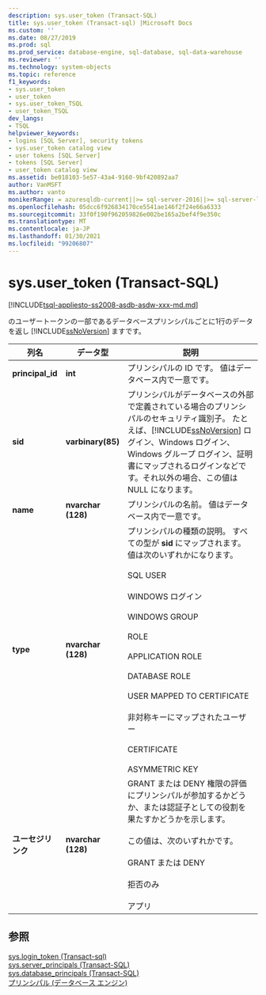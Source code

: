 ```yaml
---
description: sys.user_token (Transact-SQL)
title: sys.user_token (Transact-sql) |Microsoft Docs
ms.custom: ''
ms.date: 08/27/2019
ms.prod: sql
ms.prod_service: database-engine, sql-database, sql-data-warehouse
ms.reviewer: ''
ms.technology: system-objects
ms.topic: reference
f1_keywords:
- sys.user_token
- user_token
- sys.user_token_TSQL
- user_token_TSQL
dev_langs:
- TSQL
helpviewer_keywords:
- logins [SQL Server], security tokens
- sys.user_token catalog view
- user tokens [SQL Server]
- tokens [SQL Server]
- user_token catalog view
ms.assetid: be018103-5e57-43a4-9160-9bf420892aa7
author: VanMSFT
ms.author: vanto
monikerRange: = azuresqldb-current||>= sql-server-2016||>= sql-server-linux-2017|| = azure-sqldw-latest
ms.openlocfilehash: 05dcc6f926834170ce5541ae146f2f24e66a6333
ms.sourcegitcommit: 33f0f190f962059826e002be165a2bef4f9e350c
ms.translationtype: MT
ms.contentlocale: ja-JP
ms.lasthandoff: 01/30/2021
ms.locfileid: "99206807"
---
```

# <a name="sysuser_token-transact-sql"></a>sys.user_token (Transact-SQL)
[!INCLUDE[tsql-appliesto-ss2008-asdb-asdw-xxx-md.md](../../includes/tsql-appliesto-ss2008-asdb-asdw-xxx-md.md)]

  のユーザートークンの一部であるデータベースプリンシパルごとに1行のデータを返し [!INCLUDE[ssNoVersion](../../includes/ssnoversion-md.md)] ますです。  
  
|列名|データ型|説明|  
|-----------------|---------------|-----------------|  
|**principal_id**|**int**|プリンシパルの ID です。 値はデータベース内で一意です。|  
|**sid**|**varbinary(85)**|プリンシパルがデータベースの外部で定義されている場合のプリンシパルのセキュリティ識別子。 たとえば、[!INCLUDE[ssNoVersion](../../includes/ssnoversion-md.md)] ログイン、Windows ログイン、Windows グループ ログイン、証明書にマップされるログインなどです。それ以外の場合、この値は NULL になります。|  
|**name**|**nvarchar (128)**|プリンシパルの名前。 値はデータベース内で一意です。|  
|**type**|**nvarchar (128)**|プリンシパルの種類の説明。 すべての型が **sid** にマップされます。 値は次のいずれかになります。<br /><br /> SQL USER<br /><br /> WINDOWS ログイン<br /><br /> WINDOWS GROUP<br /><br /> ROLE<br /><br /> APPLICATION ROLE<br /><br /> DATABASE ROLE<br /><br /> USER MAPPED TO CERTIFICATE<br /><br /> 非対称キーにマップされたユーザー<br /><br /> CERTIFICATE<br /><br /> ASYMMETRIC KEY|  
|**ユーセジリンク**|**nvarchar (128)**|GRANT または DENY 権限の評価にプリンシパルが参加するかどうか、または認証子としての役割を果たすかどうかを示します。<br /><br /> この値は、次のいずれかです。<br /><br /> GRANT または DENY<br /><br /> 拒否のみ<br /><br /> アプリ|  
  
## <a name="see-also"></a>参照  
 [sys.login_token &#40;Transact-sql&#41;](../../relational-databases/system-catalog-views/sys-login-token-transact-sql.md)   
 [sys.server_principals &#40;Transact-SQL&#41;](../../relational-databases/system-catalog-views/sys-server-principals-transact-sql.md)   
 [sys.database_principals &#40;Transact-SQL&#41;](../../relational-databases/system-catalog-views/sys-database-principals-transact-sql.md)   
 [プリンシパル &#40;データベース エンジン&#41;](../../relational-databases/security/authentication-access/principals-database-engine.md)  
  
  
